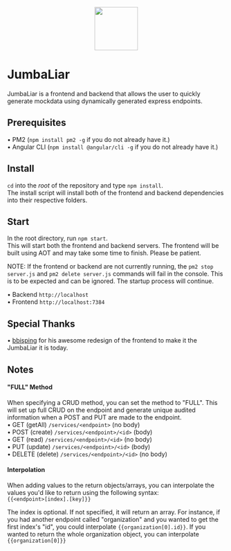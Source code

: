 <p align="center">
    <img src="https://github.com/kyjus25/jumbaliar/blob/master/mockdata-frontend/src/favicon.png?raw=true" width="100" height="100">
</p>

<h1>JumbaLiar</h1>
JumbaLiar is a frontend and backend that allows the user to quickly generate mockdata using dynamically generated express endpoints.

## Prerequisites
• PM2 (`npm install pm2 -g` if you do not already have it.)<br>
• Angular CLI (`npm install @angular/cli -g` if you do not already have it.)

## Install 
`cd` into the _root_ of the repository and type `npm install`.<br>
The install script will install both of the frontend and backend dependencies into their respective folders.

## Start
In the root directory, run `npm start`.<br>
This will start both the frontend and backend servers. The frontend will be built using AOT and may take some time to finish. Please be patient.<br>

NOTE: If the frontend or backend are not currently running, the `pm2 stop server.js` and `pm2 delete server.js` commands will fail in the console. This is to be expected and can be ignored. The startup process will continue.<br>

• Backend `http://localhost`<br>
• Frontend `http://localhost:7384`

## Special Thanks

• [bbisping](https://github.com/bbisping) for his awesome redesign of the frontend to make it the JumbaLiar it is today.

## Notes

#### "FULL" Method

When specifying a CRUD method, you can set the method to "FULL". This will set up full CRUD on the endpoint and generate unique audited information when a POST and PUT are made to the endpoint. <br>
• GET (getAll) `/services/<endpoint>` (no body) <br>
• POST (create) `/services/<endpoint>/<id>` (body) <br>
• GET (read) `/services/<endpoint>/<id>` (no body) <br>
• PUT (update) `/services/<endpoint>/<id>` (body) <br>
• DELETE (delete) `/services/<endpoint>/<id>` (no body)

#### Interpolation

When adding values to the return objects/arrays, you can interpolate the values you'd like to return using the following syntax:<br>
`{{<endpoint>[index].[key]}}`

The index is optional. If not specified, it will return an array. For instance, if you had another endpoint called "organization" and you wanted to get the first index's "id", you could interpolate `{{organization[0].id}}`. If you wanted to return the whole organization object, you can interpolate `{{organization[0]}}`
